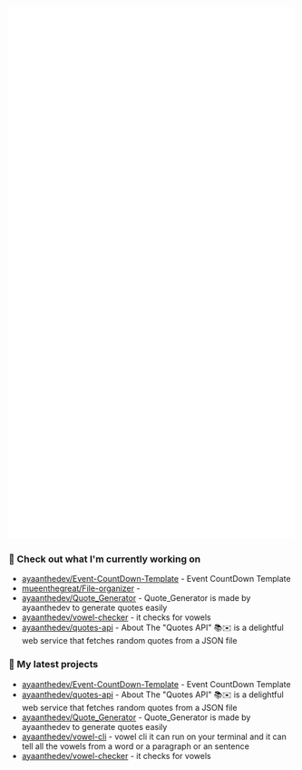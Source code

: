 <p align="left"><img src="https://raw.githubusercontent.com/ayaanthedev/ayaanthedev/refs/heads/main/github-metrics.svg" /></p>








### 👷 Check out what I'm currently working on

- [ayaanthedev/Event-CountDown-Template](https://github.com/ayaanthedev/Event-CountDown-Template) - Event CountDown Template
- [mueenthegreat/File-organizer](https://github.com/mueenthegreat/File-organizer) - 
- [ayaanthedev/Quote_Generator](https://github.com/ayaanthedev/Quote_Generator) - Quote_Generator is made by ayaanthedev to generate quotes easily
- [ayaanthedev/vowel-checker](https://github.com/ayaanthedev/vowel-checker) - it checks for vowels
- [ayaanthedev/quotes-api](https://github.com/ayaanthedev/quotes-api) - About The &#34;Quotes API&#34; 📚✉️ is a delightful web service that fetches random quotes from a JSON file
### 🌱 My latest projects

- [ayaanthedev/Event-CountDown-Template](https://github.com/ayaanthedev/Event-CountDown-Template) - Event CountDown Template
- [ayaanthedev/quotes-api](https://github.com/ayaanthedev/quotes-api) - About The &#34;Quotes API&#34; 📚✉️ is a delightful web service that fetches random quotes from a JSON file
- [ayaanthedev/Quote_Generator](https://github.com/ayaanthedev/Quote_Generator) - Quote_Generator is made by ayaanthedev to generate quotes easily
- [ayaanthedev/vowel-cli](https://github.com/ayaanthedev/vowel-cli) - vowel cli it can run on your terminal and it can tell all the vowels from a word or a paragraph or an sentence
- [ayaanthedev/vowel-checker](https://github.com/ayaanthedev/vowel-checker) - it checks for vowels
